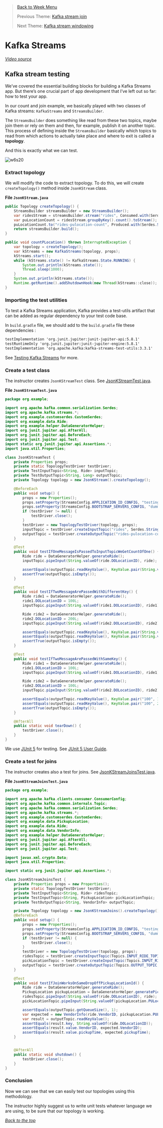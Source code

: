>[Back to Week Menu](README.md)
>
>Previous Theme:  [Kafka stream join](kafka_stream_join.md)
>
>Next Theme: [Kafka stream windowing](kafka_stream_windowing.md)

# Kafka Streams

_[Video source](https://www.youtube.com/watch?v=TNx5rmLY8Pk)_

## Kafka stream testing

We’ve covered the essential building blocks for building a Kafka Streams app. But there’s one crucial part of app development that I’ve left out so far: how to test your app.

In our count and join example, we basically played with two classes of Kafka streams: `KafkaStreams` and `StreamsBuilder`.

The `StreamsBuilder` does something like read from these two topics, maybe join them or rely on them and then, for example, publish it on another topic. This process of defining inside the `StreamsBuilder` basically which topics to read from which actions to actually take place and where to exit is called a **topology**.

And this is exactly what we can test.

![w6s20](../images/w6s20.png)

### Extract topology

We will modify the code to extract topology. To do this, we will create `createTopology()` method inside `JsonKStream` class.

**File `JsonKStream.java`**

``` java
public Topology createTopology() {
    StreamsBuilder streamsBuilder = new StreamsBuilder();
    var ridesStream = streamsBuilder.stream("rides", Consumed.with(Serdes.String(), CustomSerdes.getSerde(Ride.class)));
    var puLocationCount = ridesStream.groupByKey().count().toStream();
    puLocationCount.to("rides-pulocation-count", Produced.with(Serdes.String(), Serdes.Long()));
    return streamsBuilder.build();
}

public void countPLocation() throws InterruptedException {
    var topology = createTopology();
    var kStreams = new KafkaStreams(topology, props);
    kStreams.start();
    while (kStreams.state() != KafkaStreams.State.RUNNING) {
        System.out.println(kStreams.state());
        Thread.sleep(1000);
    }
    System.out.println(kStreams.state());
    Runtime.getRuntime().addShutdownHook(new Thread(kStreams::close));
}
```

### Importing the test utilities

To test a Kafka Streams application, Kafka provides a test-utils artifact that can be added as regular dependency to your test code base.

In `build.gradle` file, we should add to the `build.gradle` file these dependencies :

``` txt
testImplementation 'org.junit.jupiter:junit-jupiter-api:5.8.1'
testRuntimeOnly 'org.junit.jupiter:junit-jupiter-engine:5.8.1'
testImplementation 'org.apache.kafka:kafka-streams-test-utils:3.3.1'
```

See [Testing Kafka Streams](https://kafka.apache.org/21/documentation/streams/developer-guide/testing.html) for more.

### Create a test class

The instructor creates `JsonKStreamTest` class. See
[JsonKStreamTest.java](java/kafka_examples/src/test/java/org/example/JsonKStreamTest.java).

**File `JsonKStreamTest.java`**

``` java
package org.example;

import org.apache.kafka.common.serialization.Serdes;
import org.apache.kafka.streams.*;
import org.example.customserdes.CustomSerdes;
import org.example.data.Ride;
import org.example.helper.DataGeneratorHelper;
import org.junit.jupiter.api.AfterAll;
import org.junit.jupiter.api.BeforeEach;
import org.junit.jupiter.api.Test;
import static org.junit.jupiter.api.Assertions.*;
import java.util.Properties;

class JsonKStreamTest {
    private Properties props;
    private static TopologyTestDriver testDriver;
    private TestInputTopic<String, Ride> inputTopic;
    private TestOutputTopic<String, Long> outputTopic;
    private Topology topology = new JsonKStream().createTopology();

    @BeforeEach
    public void setup() {
        props = new Properties();
        props.setProperty(StreamsConfig.APPLICATION_ID_CONFIG, "testing_count_application");
        props.setProperty(StreamsConfig.BOOTSTRAP_SERVERS_CONFIG, "dummy:1234");
        if (testDriver != null) {
            testDriver.close();
        }
        testDriver = new TopologyTestDriver(topology, props);
        inputTopic = testDriver.createInputTopic("rides", Serdes.String().serializer(), CustomSerdes.getSerde(Ride.class).serializer());
        outputTopic = testDriver.createOutputTopic("rides-pulocation-count", Serdes.String().deserializer(), Serdes.Long().deserializer());
    }

    @Test
    public void testIfOneMessageIsPassedToInputTopicWeGetCountOfOne() {
        Ride ride = DataGeneratorHelper.generateRide();
        inputTopic.pipeInput(String.valueOf(ride.DOLocationID), ride);

        assertEquals(outputTopic.readKeyValue(), KeyValue.pair(String.valueOf(ride.DOLocationID), 1L));
        assertTrue(outputTopic.isEmpty());
    }

    @Test
    public void testIfTwoMessageArePassedWithDifferentKey() {
        Ride ride1 = DataGeneratorHelper.generateRide();
        ride1.DOLocationID = 100L;
        inputTopic.pipeInput(String.valueOf(ride1.DOLocationID), ride1);

        Ride ride2 = DataGeneratorHelper.generateRide();
        ride2.DOLocationID = 200L;
        inputTopic.pipeInput(String.valueOf(ride2.DOLocationID), ride2);

        assertEquals(outputTopic.readKeyValue(), KeyValue.pair(String.valueOf(ride1.DOLocationID), 1L));
        assertEquals(outputTopic.readKeyValue(), KeyValue.pair(String.valueOf(ride2.DOLocationID), 1L));
        assertTrue(outputTopic.isEmpty());
    }

    @Test
    public void testIfTwoMessageArePassedWithSameKey() {
        Ride ride1 = DataGeneratorHelper.generateRide();
        ride1.DOLocationID = 100L;
        inputTopic.pipeInput(String.valueOf(ride1.DOLocationID), ride1);

        Ride ride2 = DataGeneratorHelper.generateRide();
        ride2.DOLocationID = 100L;
        inputTopic.pipeInput(String.valueOf(ride2.DOLocationID), ride2);

        assertEquals(outputTopic.readKeyValue(), KeyValue.pair("100", 1L));
        assertEquals(outputTopic.readKeyValue(), KeyValue.pair("100", 2L));
        assertTrue(outputTopic.isEmpty());
    }

    @AfterAll
    public static void tearDown() {
        testDriver.close();
    }
}
```

We use [JUnit 5](https://junit.org/junit5/) for testing. See [JUnit 5 User
Guide](https://junit.org/junit5/docs/current/user-guide/).

### Create a test for joins

The instructor creates also a test for joins. See
[JsonKStreamJoinsTest.java](java/kafka_examples/src/test/java/org/example/JsonKStreamJoinsTest.java).

**File `JsonKStreamJoinsTest.java`**

``` java
package org.example;

import org.apache.kafka.clients.consumer.ConsumerConfig;
import org.apache.kafka.common.internals.Topic;
import org.apache.kafka.common.serialization.Serdes;
import org.apache.kafka.streams.*;
import org.example.customserdes.CustomSerdes;
import org.example.data.PickupLocation;
import org.example.data.Ride;
import org.example.data.VendorInfo;
import org.example.helper.DataGeneratorHelper;
import org.junit.jupiter.api.AfterAll;
import org.junit.jupiter.api.BeforeEach;
import org.junit.jupiter.api.Test;

import javax.xml.crypto.Data;
import java.util.Properties;

import static org.junit.jupiter.api.Assertions.*;

class JsonKStreamJoinsTest {
    private Properties props = new Properties();
    private static TopologyTestDriver testDriver;
    private TestInputTopic<String, Ride> ridesTopic;
    private TestInputTopic<String, PickupLocation> pickLocationTopic;
    private TestOutputTopic<String, VendorInfo> outputTopic;

    private Topology topology = new JsonKStreamJoins().createTopology();
    @BeforeEach
    public void setup() {
        props = new Properties();
        props.setProperty(StreamsConfig.APPLICATION_ID_CONFIG, "testing_count_application");
        props.setProperty(StreamsConfig.BOOTSTRAP_SERVERS_CONFIG, "dummy:1234");
        if (testDriver != null) {
            testDriver.close();
        }
        testDriver = new TopologyTestDriver(topology, props);
        ridesTopic = testDriver.createInputTopic(Topics.INPUT_RIDE_TOPIC, Serdes.String().serializer(), CustomSerdes.getSerde(Ride.class).serializer());
        pickLocationTopic = testDriver.createInputTopic(Topics.INPUT_RIDE_LOCATION_TOPIC, Serdes.String().serializer(), CustomSerdes.getSerde(PickupLocation.class).serializer());
        outputTopic = testDriver.createOutputTopic(Topics.OUTPUT_TOPIC, Serdes.String().deserializer(), CustomSerdes.getSerde(VendorInfo.class).deserializer());
    }

    @Test
    public void testIfJoinWorksOnSameDropOffPickupLocationId() {
        Ride ride = DataGeneratorHelper.generateRide();
        PickupLocation pickupLocation = DataGeneratorHelper.generatePickUpLocation(ride.DOLocationID);
        ridesTopic.pipeInput(String.valueOf(ride.DOLocationID), ride);
        pickLocationTopic.pipeInput(String.valueOf(pickupLocation.PULocationID), pickupLocation);

        assertEquals(outputTopic.getQueueSize(), 1);
        var expected = new VendorInfo(ride.VendorID, pickupLocation.PULocationID, pickupLocation.tpep_pickup_datetime, ride.tpep_dropoff_datetime);
        var result = outputTopic.readKeyValue();
        assertEquals(result.key, String.valueOf(ride.DOLocationID));
        assertEquals(result.value.VendorID, expected.VendorID);
        assertEquals(result.value.pickupTime, expected.pickupTime);
    }


    @AfterAll
    public static void shutdown() {
        testDriver.close();
    }
}
```

### Conclusion

Now we can see that we can easily test our topologies using this methodology.

The instructor highly suggest us to write unit tests whatever language we are using, to be sure that our topology is working.


_[Back to the top](#kafka-stream-testing)_